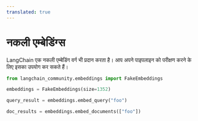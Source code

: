 ```yaml
---
translated: true
---
```


# नकली एम्बेडिंग्स

LangChain एक नकली एम्बेडिंग वर्ग भी प्रदान करता है। आप अपने पाइपलाइन को परीक्षण करने के लिए इसका उपयोग कर सकते हैं।

```python
from langchain_community.embeddings import FakeEmbeddings
```

```python
embeddings = FakeEmbeddings(size=1352)
```

```python
query_result = embeddings.embed_query("foo")
```

```python
doc_results = embeddings.embed_documents(["foo"])
```
